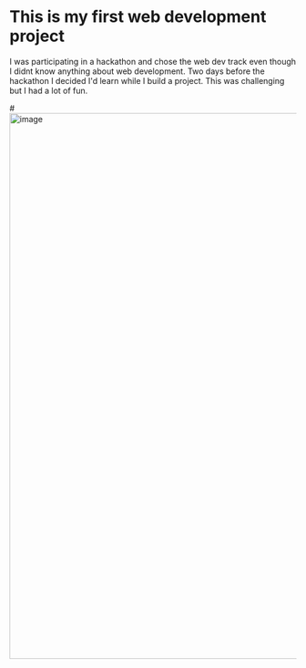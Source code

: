 # This is my first web development project

I was participating in a hackathon and chose the web dev track even though I didnt know anything about web development. Two days before the hackathon I decided I'd learn while I build a project. This was challenging but I had a lot of fun. 

#<img width="957" alt="image" src="https://github.com/user-attachments/assets/52e04424-94fe-4539-be4c-321ddb728428">
